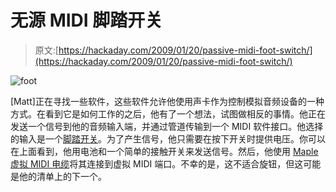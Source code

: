 # 无源 MIDI 脚踏开关

> 原文:[https://hackaday.com/2009/01/20/passive-midi-foot-switch/](https://hackaday.com/2009/01/20/passive-midi-foot-switch/)

![foot](../Images/76c8aad2182f861b5cb29dbb707ddd8a.png "foot")

[Matt]正在寻找一些软件，这些软件允许他使用声卡作为控制模拟音频设备的一种方式。在看到它是如何工作的之后，他有了一个想法，试图做相反的事情。他正在发送一个信号到他的音频输入端，并通过管道传输到一个 MIDI 软件接口。他选择的输入是一个[脚踏开关](http://meshlabs.net/2009/01/passive-footswitch-to-midi-using-your-soundcard/)。为了产生信号，他只需要在按下开关时提供电压。你可以在上面看到，他用电池和一个简单的接触开关来发送信号。然后，他使用 [Maple 虚拟 MIDI 电缆](http://www.hurchalla.com/Maple_driver.html)将其连接到虚拟 MIDI 端口。不幸的是，这不适合旋钮，但这可能是他的清单上的下一个。